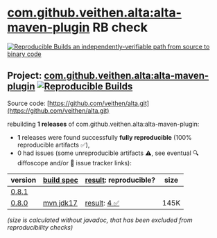 [com.github.veithen.alta:alta-maven-plugin](https://central.sonatype.com/artifact/com.github.veithen.alta/alta-maven-plugin/versions) RB check
=======

[![Reproducible Builds](https://reproducible-builds.org/images/logos/rb.svg) an independently-verifiable path from source to binary code](https://reproducible-builds.org/)

## Project: [com.github.veithen.alta:alta-maven-plugin](https://central.sonatype.com/artifact/com.github.veithen.alta/alta-maven-plugin/versions) [![Reproducible Builds](https://img.shields.io/endpoint?url=https://raw.githubusercontent.com/jvm-repo-rebuild/reproducible-central/master/content/com/github/veithen/alta/badge.json)](https://github.com/jvm-repo-rebuild/reproducible-central/blob/master/content/com/github/veithen/alta/README.md)

Source code: [https://github.com/veithen/alta.git](https://github.com/veithen/alta.git)

rebuilding **1 releases** of com.github.veithen.alta:alta-maven-plugin:
- **1** releases were found successfully **fully reproducible** (100% reproducible artifacts :white_check_mark:),
- 0 had issues (some unreproducible artifacts :warning:, see eventual :mag: diffoscope and/or :memo: issue tracker links):

| version | [build spec](/BUILDSPEC.md) | [result](https://reproducible-builds.org/docs/jvm/): reproducible? | size |
| -- | --------- | ------ | -- |
| [0.8.1](https://central.sonatype.com/artifact/com.github.veithen.alta/alta-maven-plugin/0.8.1/pom) | | | |
| [0.8.0](https://central.sonatype.com/artifact/com.github.veithen.alta/alta-maven-plugin/0.8.0/pom) | [mvn jdk17](alta-maven-plugin-0.8.0.buildspec) | [result](alta-maven-plugin-0.8.0.buildinfo): [4 :white_check_mark: ](alta-maven-plugin-0.8.0.buildcompare) | 145K |

<i>(size is calculated without javadoc, that has been excluded from reproducibility checks)</i>
